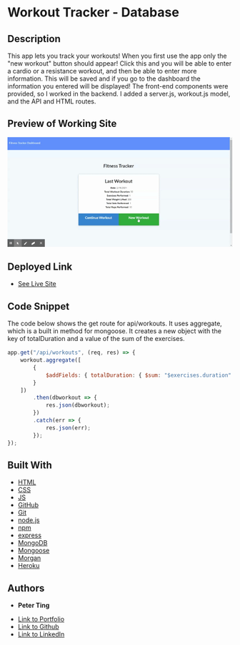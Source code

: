 # Workout Tracker - Database

## Description
This app lets you track your workouts! When you first use the app only the "new workout" button should appear! Click this and you will be able to enter a cardio or a resistance workout, and then be able to enter more information. This will be saved and if you go to the dashboard the information you entered will be displayed! The front-end components were provided, so I worked in the backend. I added a server.js, workout.js model, and the API and HTML routes.

## Preview of Working Site

![Image](./images/workout-tracker.gif)

## Deployed Link

* [See Live Site](https://workout-tracker-database.herokuapp.com/)

## Code Snippet
The code below shows the get route for api/workouts. It uses aggregate, which is a built in method for mongoose. It creates a new object with the key of totalDuration and a value of the sum of the exercises.

``` JavaScript
app.get("/api/workouts", (req, res) => {
    workout.aggregate([
        {
            $addFields: { totalDuration: { $sum: "$exercises.duration" } }
        }
    ])
        .then(dbworkout => {
            res.json(dbworkout);
        })
        .catch(err => {
            res.json(err);
        });
});
```

## Built With

* [HTML](https://developer.mozilla.org/en-US/docs/Web/HTML)
* [CSS](https://developer.mozilla.org/en-US/docs/Web/CSS)
* [JS](https://www.javascript.com/)
* [GitHub](https://github.com/)
* [Git](https://git-scm.com/)
* [node.js](https://nodejs.org/en/)
* [npm](https://www.npmjs.com/)
* [express](https://www.npmjs.com/package/express)
* [MongoDB](https://www.npmjs.com/package/mongodb)
* [Mongoose](https://www.npmjs.com/package/mongoose)
* [Morgan](https://www.npmjs.com/package/morgan)
* [Heroku](https://dashboard.heroku.com/)

## Authors

* **Peter Ting**

- [Link to Portfolio](https://portfolio-mk3.herokuapp.com/)
- [Link to Github](https://github.com/Pting1995)
- [Link to LinkedIn](https://www.linkedin.com/in/pting002/)